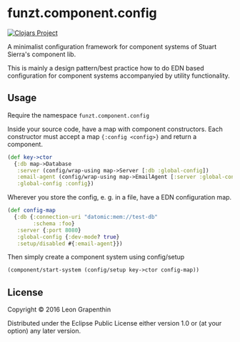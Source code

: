 # funzt.component.config

[![Clojars Project](https://img.shields.io/clojars/v/org.funzt/component.config.svg)](https://clojars.org/org.funzt/component.config)

A minimalist configuration framework for component systems of Stuart
Sierra's component lib.

This is mainly a design pattern/best practice how to do EDN based
configuration for component systems accompanyied by utility
functionality.

## Usage

Require the namespace `funzt.component.config`

Inside your source code, have a map with component constructors.  Each
constructor must accept a map `{:config <config>}` and return a
component.

```clj
(def key->ctor
  {:db map->Database
   :server (config/wrap-using map->Server [:db :global-config])
   :email-agent (config/wrap-using map->EmailAgent [:server :global-config])
   :global-config :config})
```

Wherever you store the config, e. g. in a file, have a EDN
configuration map.

```clj
(def config-map
  {:db {:connection-uri "datomic:mem://test-db"
        :schema :foo}
   :server {:port 8080}
   :global-config {:dev-mode? true}
   :setup/disabled #{:email-agent}})
```

Then simply create a component system using config/setup

```clj
(component/start-system (config/setup key->ctor config-map))
```

## License

Copyright © 2016 Leon Grapenthin

Distributed under the Eclipse Public License either version 1.0 or (at
your option) any later version.
